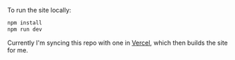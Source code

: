 To run the site locally:
```bash
npm install
npm run dev
```

Currently I'm syncing this repo with one in [Vercel](https://vercel.com/), which then builds the site for me.
